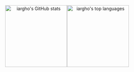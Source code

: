 <div align="center" style="display: flex; justify-content: center;">
   <img src="https://github-readme-stats.vercel.app/api?username=iargho&show_icons=true&locale=en&theme=dark" alt="iargho's GitHub stats" height="195" />
   <img src="https://github-readme-stats.vercel.app/api/top-langs?username=iargho&show_icons=true&locale=en&layout=compact&theme=dark" alt="iargho's top languages" height="195" />
</div>
